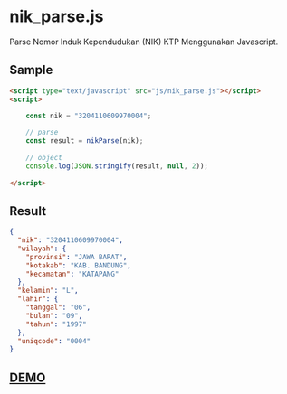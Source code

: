 # nik_parse.js
Parse Nomor Induk Kependudukan (NIK) KTP Menggunakan Javascript.

Sample
------
```html
<script type="text/javascript" src="js/nik_parse.js"></script>
<script>

	const nik = "3204110609970004";
	
	// parse
	const result = nikParse(nik);
	
	// object
	console.log(JSON.stringify(result, null, 2));
	
</script>
```

Result
------
```json
{
  "nik": "3204110609970004",
  "wilayah": {
    "provinsi": "JAWA BARAT",
    "kotakab": "KAB. BANDUNG",
    "kecamatan": "KATAPANG"
  },
  "kelamin": "L",
  "lahir": {
    "tanggal": "06",
    "bulan": "09",
    "tahun": "1997"
  },
  "uniqcode": "0004"
}
```

<h2><a href="http://bachors.com/code/nik-parse">DEMO</a></h2>
